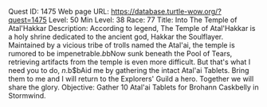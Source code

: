 Quest ID: 1475
Web page URL: https://database.turtle-wow.org/?quest=1475
Level: 50
Min Level: 38
Race: 77
Title: Into The Temple of Atal'Hakkar
Description: According to legend, The Temple of Atal'Hakkar is a holy shrine dedicated to the ancient god, Hakkar the Soulflayer. Maintained by a vicious tribe of trolls named the Atal'ai, the temple is rumored to be impenetrable.$b$bNow sunk beneath the Pool of Tears, retrieving artifacts from the temple is even more difficult. But that's what I need you to do, $n.$b$bAid me by gathering the intact Atal'ai Tablets. Bring them to me and I will return to the Explorers' Guild a hero. Together we will share the glory.
Objective: Gather 10 Atal'ai Tablets for Brohann Caskbelly in Stormwind.
